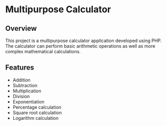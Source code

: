 # Multipurpose Calculator

## Overview

This project is a multipurpose calculator application developed using PHP. The calculator can perform basic arithmetic operations as well as more complex mathematical calculations.

## Features

- Addition
- Subtraction
- Multiplication
- Division
- Exponentiation
- Percentage calculation
- Square root calculation
- Logarithm calculation